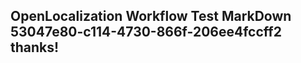 <properties
ms.topic="hero-topic"
ms.test1="hero-topic"
ms.test2="test"/>

## OpenLocalization Workflow Test MarkDown 53047e80-c114-4730-866f-206ee4fccff2 thanks!
